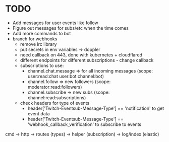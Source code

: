 # TODO
- Add messages for user events like follow
- Figure out messages for subs/etc when the time comes
- Add more commands to bot
- branch for webhooks
    - remove irc library
    - put secrets in env variables -> doppler
    - need callback on 443, done with kubernetes + cloudflared
    - different endpoints for different subscriptions - change callback
    - subscriptions to use:
        - channel.chat.message => for all incoming messages (scope: user:read:chat user:bot channel:bot)
        - channel.follow => new followers (scope: moderator:read:followers)
        - channel.subscribe => new subs (scope: channel:read:subscriptions)
    - check headers for type of events
        - header['Twitch-Eventsub-Message-Type'] == 'notification' to get event data
        - header['Twitch-Eventsub-Message-Type'] == 'webhook_callback_verification' to subscribe to events


cmd -> http -> routes (types)
            -> helper (subscription)
            -> log/index (elastic)
